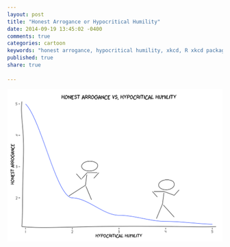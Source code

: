 ```yaml
---
layout: post
title: "Honest Arrogance or Hypocritical Humility"
date: 2014-09-19 13:45:02 -0400
comments: true
categories: cartoon
keywords: "honest arrogance, hypocritical humility, xkcd, R xkcd package"
published: true
share: true

---
```

![](/images/xkcd-honesty-vs-humility.png)
